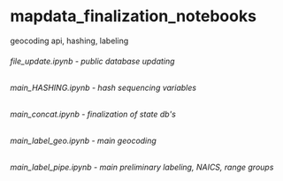 # mapdata_finalization_notebooks
geocoding api, hashing, labeling<br></h6>


<h6>file_update.ipynb - public database updating <br><br>

main_HASHING.ipynb - hash sequencing variables <br><br>

main_concat.ipynb - finalization of state db's <br><br>

main_label_geo.ipynb - main geocoding <br><br>

main_label_pipe.ipynb - main preliminary labeling, NAICS, range groups <br><br></h6>
